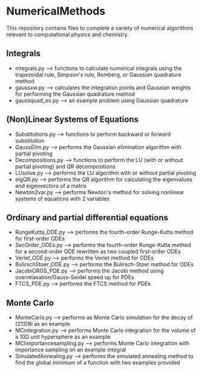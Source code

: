 # NumericalMethods
This repository contains files to complete a variety of numerical algorithms relevant to computational physics and chemistry.

## Integrals
- integrals.py --> functions to calculate numerical integrals using the trapezoidal rule, Simpson's rule, Romberg, or Gaussian quadrature method
- gaussxw.py --> calculates the integration points and Gaussian weights for performing the Gaussian quadrature method
- gaussquad_ex.py --> an example problem using Gaussian quadrature

## (Non)Linear Systems of Equations
- Substitutions.py --> functions to perform backward or forward substitution
- GaussElim.py --> performs the Gaussian elimination algorithm with partial pivoting
- Decompositions.py --> functions to perform the LU (with or without partial pivoting) and QR decompositions
- LUsolve.py --> performs the LU algorithm with or without partial pivoting
- eigQR.py --> performs the QR algorithm for calculating the eigenvalues and eigenvectors of a matrix
- Newton2var.py --> performs Newton's method for solving nonlinear systems of equations with 2 variables

## Ordinary and partial differential equations
- RungeKutta_ODE.py --> performs the fourth-order Runge-Kutta method for first-order ODEs
- SecOrder_ODEs.py --> performs the fourth-order Runge-Kutta method for a second-order ODE rewritten as two coupled first-order ODEs
- Verlet_ODE.py --> performs the Verlet method for ODEs
- BulirschStoer_ODE.py --> performs the Bulirsch-Stoer method for ODEs
- JacobiORGS_PDE.py --> performs the Jacobi method using overrelaxation/Gauss-Seidel speed up for PDEs
- FTCS_PDE.py --> performs the FTCS method for PDEs

## Monte Carlo
- MonteCarlo.py --> performs as Monte Carlo simulation for the decay of (213)Bi as an example
- MCintegration.py --> performs Monte Carlo integration for the volume of a 10D unit hypersphere as an example
- MCIimportancesampling.py --> performs Monte Carlo integration with importance sampling on an example integral
- SimulatedAnnealing.py --> performs the simulated annealing method to find the global minimum of a function with two examples provided